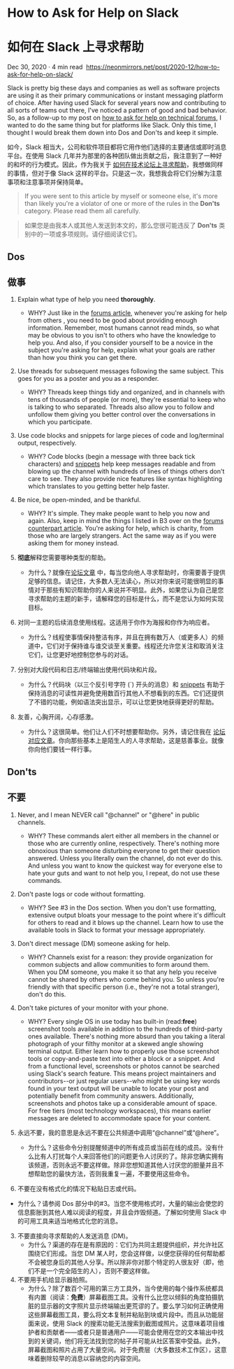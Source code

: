 # How to Ask for Help on Slack

# 如何在 Slack 上寻求帮助

Dec 30, 2020 · 4 min read  https://neonmirrors.net/post/2020-12/how-to-ask-for-help-on-slack/


Slack is pretty big these days and companies as well as software projects are using it as their primary communications or instant messaging platform of choice. After having used Slack for several years now and contributing to all sorts of teams out there, I've noticed a pattern of good and bad behavior. So, as a follow-up to my post on [how to ask for help on technical forums](http://neonmirrors.net/post/2018-12/how-to-ask-for-help-on-tech-forums/), I wanted to do the same thing but for platforms like Slack. Only this time, I thought I would break them down into Dos and Don'ts and keep it simple.

如今，Slack 相当大，公司和软件项目都将它用作他们选择的主要通信或即时消息平台。在使用 Slack 几年并为那里的各种团队做出贡献之后，我注意到了一种好的和坏的行为模式。因此，作为我关于 [如何在技术论坛上寻求帮助](http://neonmirrors.net/post/2018-12/how-to-ask-for-help-on-tech-forums/)，我想做同样的事情，但对于像 Slack 这样的平台。只是这一次，我想我会将它们分解为注意事项和注意事项并保持简单。

> If you were sent to this article by myself or someone else, it's more than likely you're a violator of one or more of the rules in the **Don'ts** category. Please read them all carefully.

> 如果您是由我本人或其他人发送到本文的，那么您很可能违反了 **Don'ts** 类别中的一项或多项规则。请仔细阅读它们。

## Dos

## 做事

1. Explain what type of help you need **thoroughly**.
    - WHY? Just like in the [forums article](http://neonmirrors.net/post/2018-12/how-to-ask-for-help-on-tech-forums/), whenever you're asking for help from others , you need to be good about providing enough information. Remember, most humans cannot read minds, so what may be obvious to you isn't to others who have the knowledge to help you. And also, if you consider yourself to be a novice in the subject you're asking for help, explain what your goals are rather than how you think you can get there.
2. Use threads for subsequent messages following the same subject. This goes for you as a poster and you as a responder.
    - WHY? Threads keep things tidy and organized, and in channels with tens of thousands of people (or more), they're essential to keep who is talking to who separated. Threads also allow you to follow and unfollow them giving you better control over the conversations in which you participate.
3. Use code blocks and snippets for large pieces of code and log/terminal output, respectively.
    - WHY? Code blocks (begin a message with three back tick characters) and [snippets](https://slack.com/slack-tips/share-code-snippets) help keep messages readable and from blowing up the channel with hundreds of lines of things others don't care to see. They also provide nice features like syntax highlighting which translates to you getting better help faster.
4. Be nice, be open-minded, and be thankful. 
    - WHY? It's simple. They make people want to help you now and again. Also, keep in mind the things I listed in B3 over on the [forums counterpart article](http://neonmirrors.net/post/2018-12/how-to-ask-for-help-on-tech-forums/). You're asking for help, which is charity, from those who are largely strangers. Act the same way as if you were asking them for money instead.

1. **彻底**解释您需要哪种类型的帮助。
   - 为什么？就像在[论坛文章](http://neonmirrors.net/post/2018-12/how-to-ask-for-help-on-tech-forums/) 中，每当您向他人寻求帮助时，你需要善于提供足够的信息。请记住，大多数人无法读心，所以对你来说可能很明显的事情对于那些有知识帮助你的人来说并不明显。此外，如果您认为自己是您寻求帮助的主题的新手，请解释您的目标是什么，而不是您认为如何实现目标。
2. 对同一主题的后续消息使用线程。这适用于你作为海报和你作为响应者。
   - 为什么？线程使事情保持整洁有序，并且在拥有数万人（或更多人）的频道中，它们对于保持谁与谁交谈至关重要。线程还允许您关注和取消关注它们，让您更好地控制您参与的对话。
3. 分别对大段代码和日志/终端输出使用代码块和片段。
   - 为什么？代码块（以三个反引号字符 (\`) 开头的消息）和 [snippets](https://slack.com/slack-tips/share-code-snippets) 有助于保持消息的可读性并避免使用数百行其他人不想看到的东西。它们还提供了不错的功能，例如语法突出显示，可以让您更快地获得更好的帮助。
4. 友善，心胸开阔，心存感激。
    - 为什么？这很简单。他们让人们不时想要帮助你。另外，请记住我在 [论坛对应文章](http://neonmirrors.net/post/2018-12/how-to-ask-for-help-on-tech-forums/)。你向那些基本上是陌生人的人寻求帮助，这是慈善事业。就像你向他们要钱一样行事。


## Don'ts

## 不要

1. Never, and I mean NEVER call "@channel" or "@here" in public channels.
    - WHY? These commands alert either all members in the channel or those who are currently online, respectively. There's nothing more obnoxious than someone disturbing everyone to get their question answered. Unless you literally own the channel, do not ever do this. And unless you want to know the quickest way for everyone else to hate your guts and want to not help you, I repeat, do not use these commands.
2. Don't paste logs or code without formatting.
    - WHY? See #3 in the Dos section. When you don't use formatting, extensive output bloats your message to the point where it's difficult for others to read and it blows up the channel. Learn how to use the available tools in Slack to format your message appropriately.
3. Don't direct message (DM) someone asking for help.
    - WHY? Channels exist for a reason: they provide organization for common subjects and allow communities to form around them. When you DM someone, you make it so that any help you receive cannot be shared by others who come behind you. So unless you're friendly with that specific person (i.e., they're not a total stranger), don't do this.
4. Don't take pictures of your monitor with your phone.
    - WHY? Every single OS in use today has built-in (read:**free**) screenshot tools available in addition to the hundreds of third-party ones available. There's nothing more absurd than you taking a literal photograph of your filthy monitor at a skewed angle showing terminal output. Either learn how to properly use those screenshot tools or copy-and-paste text into either a block or a snippet. And from a functional level, screenshots or photos cannot be searched using Slack's search feature. This means project maintainers and contributors--or just regular users--who might be using key words found in your text output will be unable to locate your post and potentially benefit from community answers. Additionally, screenshots and photos take up a considerable amount of space. For free tiers (most technology workspaces), this means earlier messages are deleted to accommodate space for your content.

1. 永远不要，我的意思是永远不要在公共频道中调用“@channel”或“@here”。
   - 为什么？这些命令分别提醒频道中的所有成员或当前在线的成员。没有什么比有人打扰每个人来回答他们的问题更令人讨厌的了。除非您确实拥有该频道，否则永远不要这样做。除非您想知道其他人讨厌您的胆量并且不想帮助您的最快方法，否则我重复一遍，不要使用这些命令。
2. 不要在没有格式化的情况下粘贴日志或代码。
  - 为什么？请参阅 Dos 部分中的#3。当您不使用格式时，大量的输出会使您的信息膨胀到其他人难以阅读的程度，并且会炸毁频道。了解如何使用 Slack 中的可用工具来适当地格式化您的消息。
3. 不要直接向寻求帮助的人发送消息 (DM)。
   - 为什么？渠道的存在是有原因的：它们为共同主题提供组织，并允许社区围绕它们形成。当您 DM 某人时，您会这样做，以便您获得的任何帮助都不会被您身后的其他人分享。所以除非你对那个特定的人很友好（即，他们不是一个完全陌生的人），否则不要这样做。
4. 不要用手机给显示器拍照。
   - 为什么？除了数百个可用的第三方工具外，当今使用的每个操作系统都具有内置（阅读：**免费**）屏幕截图工具。没有什么比您以倾斜的角度拍摄肮脏的显示器的文字照片显示终端输出更荒谬的了。要么学习如何正确使用这些屏幕截图工具，要么将文本复制并粘贴到块或片段中。而且从功能层面来说，使用 Slack 的搜索功能无法搜索到截图或照片。这意味着项目维护者和贡献者——或者只是普通用户——可能会使用在您的文本输出中找到的关键词，他们将无法找到您的帖子并可能从社区答案中受益。此外，屏幕截图和照片占用了大量空间。对于免费层（大多数技术工作区），这意味着删除较早的消息以容纳您的内容空间。
